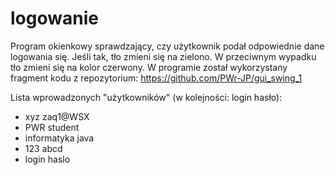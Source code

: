 # logowanie
Program okienkowy sprawdzający, czy użytkownik podał odpowiednie dane logowania się. 
Jeśli tak, tło zmieni się na zielono. 
W przeciwnym wypadku tło zmieni się na kolor czerwony. W programie został wykorzystany fragment kodu z repozytorium: https://github.com/PWr-JP/gui_swing_1

Lista wprowadzonych "użytkowników" (w kolejności: login hasło):
- xyz zaq1@WSX
- PWR student
- informatyka java 
- 123 abcd
- login haslo


